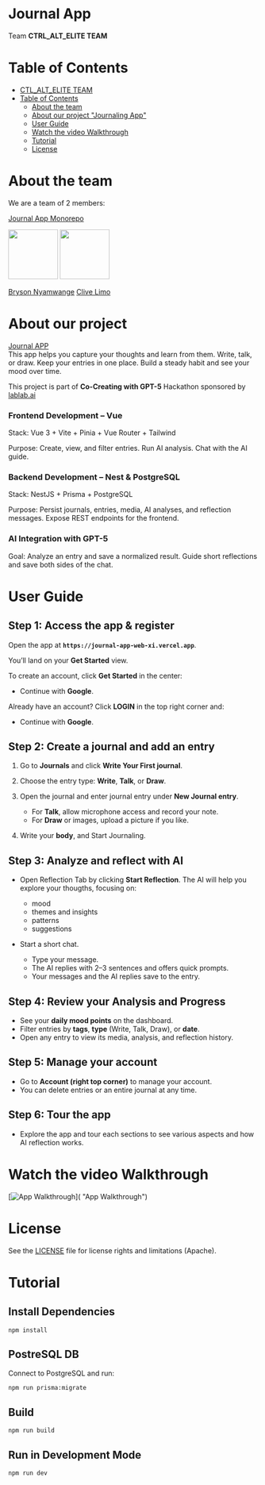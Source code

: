 # Journal App 

Team **CTRL_ALT_ELITE TEAM**

# Table of Contents

- [CTL_ALT_ELITE TEAM](#CTL-ALT-ELITE-TEAM)
- [Table of Contents](#table-of-contents)
  - [About the team](#about-the-team)
  - [About our project "Journaling App"](#about-our-project)
  - [User Guide](#user-guide)
  - [Watch the video Walkthrough](#watch-the-video-walkthrough)
  - [Tutorial](#tutorial)
  - [License](#license)

# About the team

We are a team of 2 members:

[Journal App Monorepo](https://github.com/brysonwaisi/journal-app)

<img src="https://avatars.githubusercontent.com/u/39270063?v=4"
     width="100"
     height="100">
<img src="https://avatars.githubusercontent.com/u/47030219?v=4" width="100px" height="100px">

[Bryson Nyamwange](https://github.com/brysonwaisi) [Clive Limo](https://github.com/clive-limo)

# About our project 

[Journal APP](https://journal-app-web-xi.vercel.app/) <br />
This app helps you capture your thoughts and learn from them. Write, talk, or draw. Keep your entries in one place. Build a steady habit and see your mood over time.

This project is part of **Co-Creating with GPT-5** Hackathon sponsored by [lablab.ai](https://lablab.ai/) 

### Frontend Development – Vue

Stack: Vue 3 + Vite + Pinia + Vue Router + Tailwind

Purpose: Create, view, and filter entries. Run AI analysis. Chat with the AI guide.

### Backend Development – Nest & PostgreSQL

Stack: NestJS + Prisma + PostgreSQL

Purpose: Persist journals, entries, media, AI analyses, and reflection messages. Expose REST endpoints for the frontend.

### AI Integration with GPT-5

Goal: Analyze an entry and save a normalized result. Guide short reflections and save both sides of the chat.

# User Guide

## Step 1: Access the app & register

Open the app at **`https://journal-app-web-xi.vercel.app`**.

You’ll land on your **Get Started** view.

To create an account, click **Get Started** in the center:

- Continue with **Google**.

Already have an account? Click **LOGIN** in the top right corner and:

- Continue with **Google**.

## Step 2: Create a journal and add an entry

1. Go to **Journals** and click **Write Your First journal**.
2. Choose the entry type: **Write**, **Talk**, or **Draw**.
3. Open the journal and enter journal entry under **New Journal entry**.
   - For **Talk**, allow microphone access and record your note.
   - For **Draw** or images, upload a picture if you like.

4. Write your **body**, and Start Journaling.

## Step 3: Analyze and reflect with AI

- Open Reflection Tab by clicking **Start Reflection**.
  The AI will help you explore your thougths, focusing on:
  - mood
  - themes and insights
  - patterns
  - suggestions

- Start a short chat.
  - Type your message.
  - The AI replies with 2–3 sentences and offers quick prompts.
  - Your messages and the AI replies save to the entry.

## Step 4: Review your Analysis and Progress

- See your  **daily mood points** on the dashboard.
- Filter entries by **tags**, **type** (Write, Talk, Draw), or **date**.
- Open any entry to view its media, analysis, and reflection history.

## Step 5: Manage your account

- Go to **Account (right top corner)**   to manage your account.
- You can delete entries or an entire journal at any time.

## Step 6: Tour the app

- Explore the app and tour each sections to see various aspects and how AI reflection works.

# Watch the video Walkthrough

[![App Walkthrough]()]( "App Walkthrough")

# License

See the [LICENSE](https://github.com/brysonwaisi/journal-app/blob/main/LICENSE) file for license rights and limitations (Apache).

# Tutorial

## Install Dependencies

```
npm install
```

## PostreSQL DB

Connect to PostgreSQL and run:

```
npm run prisma:migrate
```

## Build

```
npm run build
```

## Run in Development Mode

```
npm run dev
```
